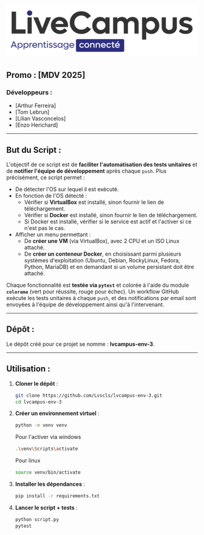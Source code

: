 # ![Logo de l'École](66154208e9b332c598edfd0e_logo-lc.png)

## Promo : [MDV 2025]

### Développeurs :

- [Arthur Ferreira]
- [Tom Lebrun]
- [Lilian Vasconcelos]
- [Enzo Herichard]

---

## But du Script :

L'objectif de ce script est de **faciliter l'automatisation des tests unitaires** et de **notifier l'équipe de développement** après chaque `push`. Plus précisément, ce script permet :

- De détecter l'OS sur lequel il est exécuté.
- En fonction de l'OS détecté :
  - Vérifier si **VirtualBox** est installé, sinon fournir le lien de téléchargement.
  - Vérifier si **Docker** est installé, sinon fournir le lien de téléchargement.
  - Si Docker est installé, vérifier si le service est actif et l'activer si ce n'est pas le cas.
- Afficher un menu permettant :
  - De **créer une VM** (via VirtualBox), avec 2 CPU et un ISO Linux attaché.
  - De **créer un conteneur Docker**, en choisissant parmi plusieurs systèmes d'exploitation (Ubuntu, Debian, RockyLinux, Fedora, Python, MariaDB) et en demandant si un volume persistant doit être attaché.

Chaque fonctionnalité est **testée via `pytest`** et colorée à l'aide du module **`colorama`** (vert pour réussite, rouge pour échec). Un workflow GitHub exécute les tests unitaires à chaque `push`, et des notifications par email sont envoyées à l'équipe de développement ainsi qu'à l'intervenant.

---

## Dépôt :

Le dépôt créé pour ce projet se nomme : **lvcampus-env-3**.

---

## Utilisation :

1. **Cloner le dépôt** :

   ```bash
   git clone https://github.com/Lvscls/lvcampus-env-3.git
   cd lvcampus-env-3

   ```

2. **Créer un environnement virtuel** :
   ```bash
   python -m venv venv
   ```
   Pour l'activer via windows
   ```bash
   .\venv\Scripts\activate
   ```
   Pour linux
   ```bash
   source venv/bin/activate
   ```
3. **Installer les dépendances** :

   ```bash
   pip install -r requirements.txt

   ```

4. **Lancer le script + tests** :
   ```bash
   python script.py
   pytest
   ```
